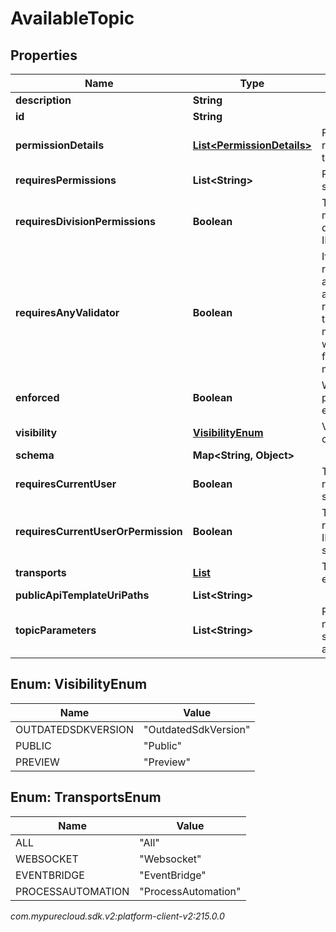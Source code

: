 # AvailableTopic


## Properties

| Name | Type | Description | Notes |
| ------------ | ------------- | ------------- | ------------- |
| **description** | **String** |  |  [optional] |
| **id** | **String** |  |  [optional] |
| **permissionDetails** | [**List&lt;PermissionDetails&gt;**](PermissionDetails) | Full detailed permissions required to subscribe to the topic |  [optional] |
| **requiresPermissions** | **List&lt;String&gt;** | Permissions required to subscribe to the topic |  [optional] |
| **requiresDivisionPermissions** | **Boolean** | True if the subscribing user must belong to the same division as the topic object ID |  [optional] |
| **requiresAnyValidator** | **Boolean** | If multiple permissions are required for this topic, such as both requiresCurrentUser and requiresDivisionPermissions, then true here indicates that meeting any one condition will satisfy the requirements; false indicates all conditions must be met. |  [optional] |
| **enforced** | **Boolean** | Whether or not the permissions on this topic are enforced |  [optional] |
| **visibility** | [**VisibilityEnum**](#Enum--VisibilityEnum) | Visibility of this topic (Public or Preview) |  [optional] |
| **schema** | **Map&lt;String, Object&gt;** |  |  [optional] |
| **requiresCurrentUser** | **Boolean** | True if the topic user ID is required to match the subscribing user ID |  [optional] |
| **requiresCurrentUserOrPermission** | **Boolean** | True if permissions are only required when the topic user ID does not match the subscribing user ID |  [optional] |
| **transports** | [**List<TransportsEnum>**](#Enum--TransportsEnum) | Transports that support events for the topic |  [optional] |
| **publicApiTemplateUriPaths** | **List&lt;String&gt;** |  |  [optional] |
| **topicParameters** | **List&lt;String&gt;** | Parameters in the topic name that can be substituted, in the order they appear in the topic name |  [optional] |


## Enum: VisibilityEnum

| Name | Value |
| ---- | ----- |
| OUTDATEDSDKVERSION | &quot;OutdatedSdkVersion&quot; | 
| PUBLIC | &quot;Public&quot; | 
| PREVIEW | &quot;Preview&quot; | 


## Enum: TransportsEnum

| Name | Value |
| ---- | ----- |
| ALL | &quot;All&quot; |
| WEBSOCKET | &quot;Websocket&quot; |
| EVENTBRIDGE | &quot;EventBridge&quot; |
| PROCESSAUTOMATION | &quot;ProcessAutomation&quot; |




_com.mypurecloud.sdk.v2:platform-client-v2:215.0.0_
